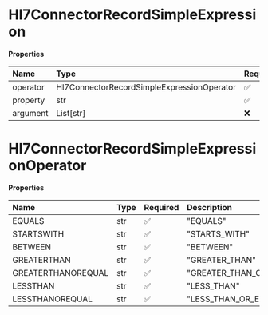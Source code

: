 # Hl7ConnectorRecordSimpleExpression

**Properties**

| Name     | Type                                       | Required | Description |
| :------- | :----------------------------------------- | :------- | :---------- |
| operator | Hl7ConnectorRecordSimpleExpressionOperator | ✅       |             |
| property | str                                        | ✅       |             |
| argument | List[str]                                  | ❌       |             |

# Hl7ConnectorRecordSimpleExpressionOperator

**Properties**

| Name               | Type | Required | Description             |
| :----------------- | :--- | :------- | :---------------------- |
| EQUALS             | str  | ✅       | "EQUALS"                |
| STARTSWITH         | str  | ✅       | "STARTS_WITH"           |
| BETWEEN            | str  | ✅       | "BETWEEN"               |
| GREATERTHAN        | str  | ✅       | "GREATER_THAN"          |
| GREATERTHANOREQUAL | str  | ✅       | "GREATER_THAN_OR_EQUAL" |
| LESSTHAN           | str  | ✅       | "LESS_THAN"             |
| LESSTHANOREQUAL    | str  | ✅       | "LESS_THAN_OR_EQUAL"    |

